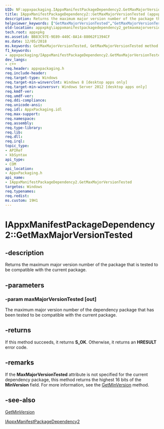 ```yaml
---
UID: NF:appxpackaging.IAppxManifestPackageDependency2.GetMaxMajorVersionTested
title: IAppxManifestPackageDependency2::GetMaxMajorVersionTested (appxpackaging.h)
description: Returns the maximum major version number of the package that is tested to be compatible with the current package.helpviewer_keywords: ["GetMaxMajorVersionTested","GetMaxMajorVersionTested method [App packaging and management]","GetMaxMajorVersionTested method [App packaging and management]","IAppxManifestPackageDependency2 interface","IAppxManifestPackageDependency2 interface [App packaging and management]","GetMaxMajorVersionTested method","IAppxManifestPackageDependency2.GetMaxMajorVersionTested","IAppxManifestPackageDependency2::GetMaxMajorVersionTested","appxpackaging/IAppxManifestPackageDependency2::GetMaxMajorVersionTested","appxpkg.iappxmanifestpackagedependency2_getmaxmajorversiontested"]
old-location: appxpkg\iappxmanifestpackagedependency2_getmaxmajorversiontested.htm
tech.root: appxpkg
ms.assetid: BB83C97E-9E89-440C-8A14-88062F1394CF
ms.date: 12/05/2018
ms.keywords: GetMaxMajorVersionTested, GetMaxMajorVersionTested method [App packaging and management], GetMaxMajorVersionTested method [App packaging and management],IAppxManifestPackageDependency2 interface, IAppxManifestPackageDependency2 interface [App packaging and management],GetMaxMajorVersionTested method, IAppxManifestPackageDependency2.GetMaxMajorVersionTested, IAppxManifestPackageDependency2::GetMaxMajorVersionTested, appxpackaging/IAppxManifestPackageDependency2::GetMaxMajorVersionTested, appxpkg.iappxmanifestpackagedependency2_getmaxmajorversiontested
f1_keywords:
- appxpackaging/IAppxManifestPackageDependency2.GetMaxMajorVersionTested
dev_langs:
- c++
req.header: appxpackaging.h
req.include-header: 
req.target-type: Windows
req.target-min-winverclnt: Windows 8 [desktop apps only]
req.target-min-winversvr: Windows Server 2012 [desktop apps only]
req.kmdf-ver: 
req.umdf-ver: 
req.ddi-compliance: 
req.unicode-ansi: 
req.idl: AppxPackaging.idl
req.max-support: 
req.namespace: 
req.assembly: 
req.type-library: 
req.lib: 
req.dll: 
req.irql: 
topic_type:
- APIRef
- kbSyntax
api_type:
- COM
api_location:
- AppxPackaging.h
api_name:
- IAppxManifestPackageDependency2.GetMaxMajorVersionTested
targetos: Windows
req.typenames: 
req.redist: 
ms.custom: 19H1
---
```


# IAppxManifestPackageDependency2::GetMaxMajorVersionTested


## -description


Returns the maximum major version number of  the package that is tested to be compatible
with the current package.


## -parameters




### -param maxMajorVersionTested [out]

The maximum major version number of the dependency package that has been tested to be compatible
with the current package.


## -returns



If this method succeeds, it returns <b xmlns:loc="http://microsoft.com/wdcml/l10n">S_OK</b>. Otherwise, it returns an <b xmlns:loc="http://microsoft.com/wdcml/l10n">HRESULT</b> error code.




## -remarks



 If the
<b>MaxMajorVersionTested</b> attribute is not specified for the current dependency package, this method returns the highest 16 bits of the <b>MinVersion</b> field. For more information, see the <a href="https://docs.microsoft.com/windows/desktop/api/appxpackaging/nf-appxpackaging-iappxmanifestpackagedependency-getminversion">GetMinVersion</a> method.




## -see-also




<a href="https://docs.microsoft.com/windows/desktop/api/appxpackaging/nf-appxpackaging-iappxmanifestpackagedependency-getminversion">GetMinVersion</a>



<a href="https://docs.microsoft.com/windows/desktop/api/appxpackaging/nn-appxpackaging-iappxmanifestpackagedependency2">IAppxManifestPackageDependency2</a>
 

 

